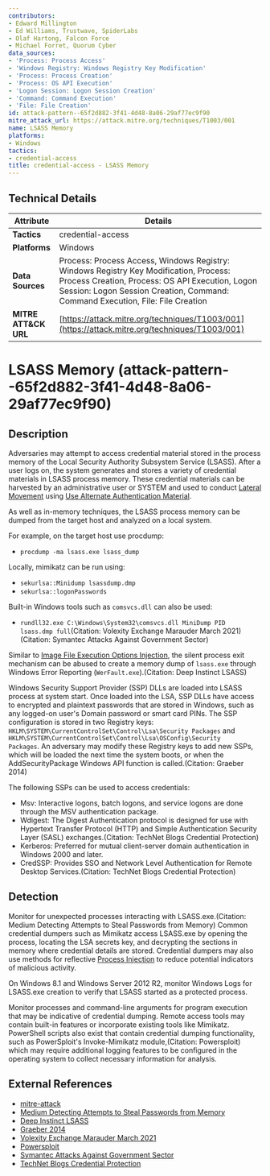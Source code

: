 ```yaml
---
contributors:
- Edward Millington
- Ed Williams, Trustwave, SpiderLabs
- Olaf Hartong, Falcon Force
- Michael Forret, Quorum Cyber
data_sources:
- 'Process: Process Access'
- 'Windows Registry: Windows Registry Key Modification'
- 'Process: Process Creation'
- 'Process: OS API Execution'
- 'Logon Session: Logon Session Creation'
- 'Command: Command Execution'
- 'File: File Creation'
id: attack-pattern--65f2d882-3f41-4d48-8a06-29af77ec9f90
mitre_attack_url: https://attack.mitre.org/techniques/T1003/001
name: LSASS Memory
platforms:
- Windows
tactics:
- credential-access
title: credential-access - LSASS Memory
---
```


## Technical Details

| Attribute | Details |
|-----------|----------|
| **Tactics** | credential-access |
| **Platforms** | Windows |
| **Data Sources** | Process: Process Access, Windows Registry: Windows Registry Key Modification, Process: Process Creation, Process: OS API Execution, Logon Session: Logon Session Creation, Command: Command Execution, File: File Creation |
| **MITRE ATT&CK URL** | [https://attack.mitre.org/techniques/T1003/001](https://attack.mitre.org/techniques/T1003/001) |

# LSASS Memory (attack-pattern--65f2d882-3f41-4d48-8a06-29af77ec9f90)

## Description
Adversaries may attempt to access credential material stored in the process memory of the Local Security Authority Subsystem Service (LSASS). After a user logs on, the system generates and stores a variety of credential materials in LSASS process memory. These credential materials can be harvested by an administrative user or SYSTEM and used to conduct [Lateral Movement](https://attack.mitre.org/tactics/TA0008) using [Use Alternate Authentication Material](https://attack.mitre.org/techniques/T1550).

As well as in-memory techniques, the LSASS process memory can be dumped from the target host and analyzed on a local system.

For example, on the target host use procdump:

* <code>procdump -ma lsass.exe lsass_dump</code>

Locally, mimikatz can be run using:

* <code>sekurlsa::Minidump lsassdump.dmp</code>
* <code>sekurlsa::logonPasswords</code>

Built-in Windows tools such as `comsvcs.dll` can also be used:

* <code>rundll32.exe C:\Windows\System32\comsvcs.dll MiniDump PID  lsass.dmp full</code>(Citation: Volexity Exchange Marauder March 2021)(Citation: Symantec Attacks Against Government Sector)

Similar to [Image File Execution Options Injection](https://attack.mitre.org/techniques/T1546/012), the silent process exit mechanism can be abused to create a memory dump of `lsass.exe` through Windows Error Reporting (`WerFault.exe`).(Citation: Deep Instinct LSASS)

Windows Security Support Provider (SSP) DLLs are loaded into LSASS process at system start. Once loaded into the LSA, SSP DLLs have access to encrypted and plaintext passwords that are stored in Windows, such as any logged-on user's Domain password or smart card PINs. The SSP configuration is stored in two Registry keys: <code>HKLM\SYSTEM\CurrentControlSet\Control\Lsa\Security Packages</code> and <code>HKLM\SYSTEM\CurrentControlSet\Control\Lsa\OSConfig\Security Packages</code>. An adversary may modify these Registry keys to add new SSPs, which will be loaded the next time the system boots, or when the AddSecurityPackage Windows API function is called.(Citation: Graeber 2014)

The following SSPs can be used to access credentials:

* Msv: Interactive logons, batch logons, and service logons are done through the MSV authentication package.
* Wdigest: The Digest Authentication protocol is designed for use with Hypertext Transfer Protocol (HTTP) and Simple Authentication Security Layer (SASL) exchanges.(Citation: TechNet Blogs Credential Protection)
* Kerberos: Preferred for mutual client-server domain authentication in Windows 2000 and later.
* CredSSP:  Provides SSO and Network Level Authentication for Remote Desktop Services.(Citation: TechNet Blogs Credential Protection)


## Detection
Monitor for unexpected processes interacting with LSASS.exe.(Citation: Medium Detecting Attempts to Steal Passwords from Memory) Common credential dumpers such as Mimikatz access LSASS.exe by opening the process, locating the LSA secrets key, and decrypting the sections in memory where credential details are stored. Credential dumpers may also use methods for reflective [Process Injection](https://attack.mitre.org/techniques/T1055) to reduce potential indicators of malicious activity.

On Windows 8.1 and Windows Server 2012 R2, monitor Windows Logs for LSASS.exe creation to verify that LSASS started as a protected process.

Monitor processes and command-line arguments for program execution that may be indicative of credential dumping. Remote access tools may contain built-in features or incorporate existing tools like Mimikatz. PowerShell scripts also exist that contain credential dumping functionality, such as PowerSploit's Invoke-Mimikatz module,(Citation: Powersploit) which may require additional logging features to be configured in the operating system to collect necessary information for analysis.

## External References
- [mitre-attack](https://attack.mitre.org/techniques/T1003/001)
- [Medium Detecting Attempts to Steal Passwords from Memory](https://medium.com/threatpunter/detecting-attempts-to-steal-passwords-from-memory-558f16dce4ea)
- [Deep Instinct LSASS](https://www.deepinstinct.com/blog/lsass-memory-dumps-are-stealthier-than-ever-before-part-2)
- [Graeber 2014](http://docplayer.net/20839173-Analysis-of-malicious-security-support-provider-dlls.html)
- [Volexity Exchange Marauder March 2021](https://www.volexity.com/blog/2021/03/02/active-exploitation-of-microsoft-exchange-zero-day-vulnerabilities/)
- [Powersploit](https://github.com/mattifestation/PowerSploit)
- [Symantec Attacks Against Government Sector](https://symantec.broadcom.com/hubfs/Attacks-Against-Government-Sector.pdf)
- [TechNet Blogs Credential Protection](https://blogs.technet.microsoft.com/askpfeplat/2016/04/18/the-importance-of-kb2871997-and-kb2928120-for-credential-protection/)
